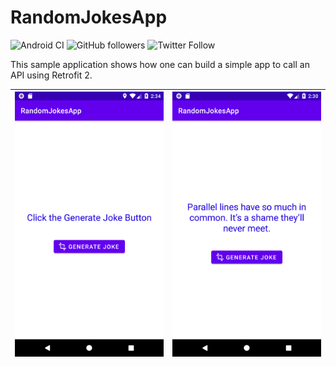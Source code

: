 # RandomJokesApp

![Android CI](https://github.com/Rishit-dagli/RandomJokesApp/workflows/Android%20CI/badge.svg)
![GitHub followers](https://img.shields.io/github/followers/Rishit-dagli?style=social)
![Twitter Follow](https://img.shields.io/twitter/follow/rishit_dagli?style=social)

This sample application shows how one can build a simple app to call an API using Retrofit 2.

![](images/app_screen_1.png)  |  ![](images/app_screen_2.png)
:-------------------------:|:-------------------------:
